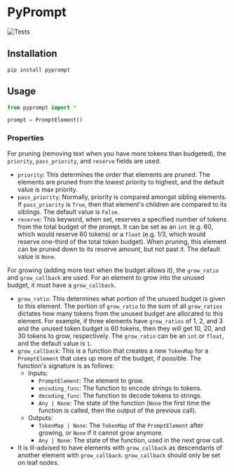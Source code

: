 # PyPrompt
![Tests](https://github.com/buildwithlayer/pyprompt/actions/workflows/tests.yml/badge.svg)

## Installation

`pip install pyprompt`

## Usage

```python
from pyprompt import *

prompt = PromptElement()
```

### Properties

For pruning (removing text when you have more tokens than budgeted), the `priority`, `pass_priority`, and `reserve`
fields are used.

- `priority`: This determines the order that elements are pruned. The elements are pruned from the lowest priority to
  highest, and the default value is max priority.
- `pass_priority`: Normally, priority is compared amongst sibling elements. If `pass_priority` is `True`, then that
  element's children are compared to its siblings. The default value is `False`.
- `reserve`: This keyword, when set, reserves a specified number of tokens from the total budget of the prompt. It can
  be set as an `int` (e.g. 60, which would reserve 60 tokens) or a `float` (e.g. 1/3, which would reserve one-third of
  the total token budget). When pruning, this element can be pruned down to its reserve amount, but not past it. The
  default value is `None`.

For growing (adding more text when the budget allows it), the `grow_ratio` and `grow_callback` are used. For an element
to grow into the unused budget, it must have a `grow_callback`.

- `grow_ratio`: This determines what portion of the unused budget is given to this element. The portion of `grow_ratio`
  to the sum of all `grow_ratios` dictates how many tokens from the unused budget are allocated to this element. For
  example, if three elements have `grow_ratios` of 1, 2, and 3 and the unused token budget is 60 tokens, then they will
  get 10, 20, and 30 tokens to grow, respectively. The `grow_ratio` can be an `int` or `float`, and the default value is
  `1`.
- `grow_callback`: This is a function that creates a new `TokenMap` for a `PromptElement` that uses up more of the
  budget, if possible. The function's signature is as follows:
    - Inputs:
        - `PromptElement`: The element to grow.
        - `encoding_func`: The function to encode strings to tokens.
        - `decoding_func`: The function to decode tokens to strings.
        - `Any | None`: The state of the function (`None` the first time the function is called, then the output of the
          previous call).
    - Outputs:
        - `TokenMap | None`: The `TokenMap` of the `PromptElement` after growing, or `None` if it cannot grow anymore.
        - `Any | None`: The state of the function, used in the next grow call.
- It is ill-advised to have elements with `grow_callback` as descendants of another element with `grow_callback`.
  `grow_callback` should only be set on leaf nodes.